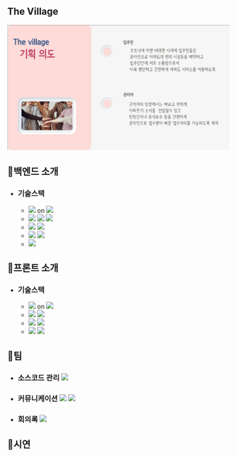 ## The Village
 ![슬라이드1](https://github.com/legojinK/PersonalProject-1/blob/main/HeejinKim/img/%EA%B8%B0%ED%9A%8D%EC%9D%98%EB%8F%84.png?raw=true)
 
 
 ## 💛백엔드 소개
 * ### 기술스택
   - <img src="https://img.shields.io/badge/Java-8-3766AB?style=flat"/> on <img src="https://img.shields.io/badge/IntelliJ-3766AB?style=flat"/>
   - <img src="https://img.shields.io/badge/Spring-4-3766AB?style=flat"/> <img src="https://img.shields.io/badge/SpringBoot-2.6.3-3766AB?style=flat"/> <img src="https://img.shields.io/badge/SpringSecurity-5.6.1-3766AB?style=flat"/>
   - <img src="https://img.shields.io/badge/MySql-8.0.29-3766AB?style=flat"/> <img src="https://img.shields.io/badge/JPA-3766AB?style=flat"/>
   - <img src="https://img.shields.io/badge/Redis-7.0.0-3766AB?style=flat"/> <img src="https://img.shields.io/badge/Docker-4.9.1-3766AB?style=flat"/>  
   - <img src="https://img.shields.io/badge/Python-3.9.12-3766AB?style=flat"/>
## 💛프론트 소개
 * ### 기술스택
   - <img src="https://img.shields.io/badge/JavaScript-ES6+-3766AB?style=flat"/> on <img src="https://img.shields.io/badge/VScode-3766AB?style=flat"/>
   - <img src="https://img.shields.io/badge/Vue-2.6.14-3766AB?style=flat"/> <img src="https://img.shields.io/badge/Vuex-3.6.2-3766AB?style=flat"/> 
   - <img src="https://img.shields.io/badge/Vuetify-2.6.0-3766AB?style=flat"/> <img src="https://img.shields.io/badge/SCSS-13.0.0-3766AB?style=flat"/>
   - <img src="https://img.shields.io/badge/eslint-7.32.0-3766AB?style=flat"/> <img src="https://img.shields.io/badge/prettier-2.6.2-3766AB?style=flat"/>

## 💛팀
 * ### 소스코드 관리 <img src="https://img.shields.io/badge/Github-3766AB?style=flat"/> 
 * ### 커뮤니케이션 <img src="https://img.shields.io/badge/Gather-3766AB?style=flat"/> <img src="https://img.shields.io/badge/KaKaoTalk-3766AB?style=flat"/>
 * ### 회의록 <img src="https://img.shields.io/badge/Notion-3766AB?style=flat"/>

## 💛시연
